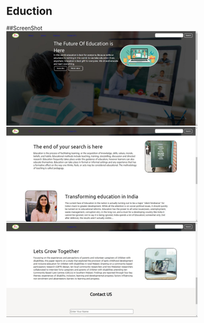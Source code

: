 # Eduction

##ScreenShot
![FirstPage](https://github.com/kushmahi21/Eduction/blob/main/Screenshot/e1.JPG)
![SecondPage](https://github.com/kushmahi21/Eduction/blob/main/Screenshot/e2.JPG)
![ThirdPage](https://github.com/kushmahi21/Eduction/blob/main/Screenshot/e3.JPG)
